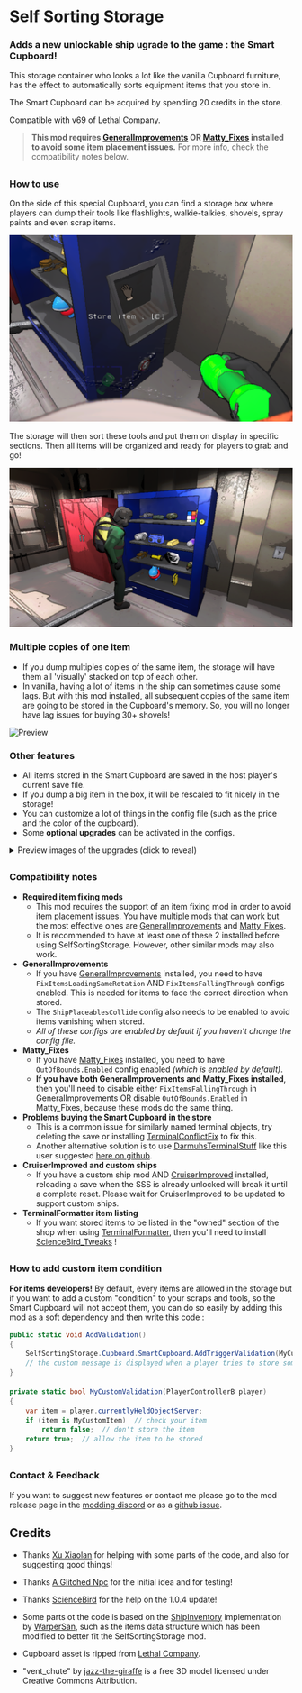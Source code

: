 # Self Sorting Storage

### Adds a new unlockable ship ugrade to the game : the **Smart Cupboard**!

This storage container who looks a lot like the vanilla Cupboard furniture, has the effect to automatically sorts equipment items that you store in.

The Smart Cupboard can be acquired by spending 20 credits in the store.

Compatible with v69 of Lethal Company.

> **This mod requires [GeneralImprovements](https://thunderstore.io/c/lethal-company/p/ShaosilGaming/GeneralImprovements/) OR [Matty_Fixes](https://thunderstore.io/c/lethal-company/p/mattymatty/Matty_Fixes/) installed to avoid some item placement issues.** For more info, check the compatibility notes below.

##

### How to use
On the side of this special Cupboard, you can find a storage box where players can dump their tools like flashlights, walkie-talkies, shovels, spray paints and even scrap items.

![Preview](https://raw.githubusercontent.com/ZigzagAwaka/SelfSortingStorage/main/Images/SSS_Preview2.PNG)

The storage will then sort these tools and put them on display in specific sections. Then all items will be organized and ready for players to grab and go!

![Preview](https://raw.githubusercontent.com/ZigzagAwaka/SelfSortingStorage/main/Images/SSS_Preview1.PNG)

### Multiple copies of one item
- If you dump multiples copies of the same item, the storage will have them all 'visually' stacked on top of each other.
- In vanilla, having a lot of items in the ship can sometimes cause some lags. But with this mod installed, all subsequent copies of the same item are going to be stored in the Cupboard's memory. So, you will no longer have lag issues for buying 30+ shovels!

![Preview](https://raw.githubusercontent.com/ZigzagAwaka/SelfSortingStorage/main/Images/SSS_Preview3.gif)

### Other features
- All items stored in the Smart Cupboard are saved in the host player's current save file.
- If you dump a big item in the box, it will be rescaled to fit nicely in the storage!
- You can customize a lot of things in the config file (such as the price and the color of the cupboard).
- Some **optional upgrades** can be activated in the configs.

<details><summary>Preview images of the upgrades (click to reveal)</summary>

#### Wide Cupboard

For those who wants more space!

![Preview](https://raw.githubusercontent.com/ZigzagAwaka/SelfSortingStorage/main/Images/SSS_Upgrades1.PNG)

#### Reset Button

Press it to delete everything stored...

![Preview](https://raw.githubusercontent.com/ZigzagAwaka/SelfSortingStorage/main/Images/SSS_Upgrades2.PNG)

#### Cozy Lights

Some decorative lights for the storage!

![Preview](https://raw.githubusercontent.com/ZigzagAwaka/SelfSortingStorage/main/Images/SSS_Upgrades3.PNG)

#### Items list screen

List every stored items on a GeneralImprovements screen.

![Preview](https://raw.githubusercontent.com/ZigzagAwaka/SelfSortingStorage/main/Images/SSS_Upgrades4.png)

</details>

##

### Compatibility notes
- **Required item fixing mods**
    - This mod requires the support of an item fixing mod in order to avoid item placement issues. You have multiple mods that can work but the most effective ones are [GeneralImprovements](https://thunderstore.io/c/lethal-company/p/ShaosilGaming/GeneralImprovements/) and [Matty_Fixes](https://thunderstore.io/c/lethal-company/p/mattymatty/Matty_Fixes/).
    - It is recommended to have at least one of these 2 installed before using SelfSortingStorage. However, other similar mods may also work.
- **GeneralImprovements**
    - If you have [GeneralImprovements](https://thunderstore.io/c/lethal-company/p/ShaosilGaming/GeneralImprovements/) installed, you need to have `FixItemsLoadingSameRotation` AND `FixItemsFallingThrough` configs enabled. This is needed for items to face the correct direction when stored.
    - The `ShipPlaceablesCollide` config also needs to be enabled to avoid items vanishing when stored.
    - *All of these configs are enabled by default if you haven't change the config file.*
- **Matty_Fixes**
    - If you have [Matty_Fixes](https://thunderstore.io/c/lethal-company/p/mattymatty/Matty_Fixes/) installed, you need to have `OutOfBounds.Enabled` config enabled *(which is enabled by default)*.
    - **If you have both GeneralImprovements and Matty_Fixes installed**, then you'll need to disable either `FixItemsFallingThrough` in GeneralImprovements OR disable `OutOfBounds.Enabled` in Matty_Fixes, because these mods do the same thing.
- **Problems buying the Smart Cupboard in the store**
    - This is a common issue for similarly named terminal objects, try deleting the save or installing [TerminalConflictFix](https://thunderstore.io/c/lethal-company/p/SylviBlossom/TerminalConflictFix/) to fix this.
    - Another alternative solution is to use [DarmuhsTerminalStuff](https://thunderstore.io/c/lethal-company/p/darmuh/darmuhsTerminalStuff/) like this user suggested [here on github](https://github.com/ZigzagAwaka/SelfSortingStorage/issues/2#issuecomment-2708783243).
- **CruiserImproved and custom ships**
    - If you have a custom ship mod AND [CruiserImproved](https://thunderstore.io/c/lethal-company/p/DiggC/CruiserImproved/) installed, reloading a save when the SSS is already unlocked will break it until a complete reset. Please wait for CruiserImproved to be updated to support custom ships.
- **TerminalFormatter item listing**
    - If you want stored items to be listed in the "owned" section of the shop when using [TerminalFormatter](https://thunderstore.io/c/lethal-company/p/mrov/TerminalFormatter/), then you'll need to install [ScienceBird_Tweaks](https://thunderstore.io/c/lethal-company/p/ScienceBird/ScienceBird_Tweaks/) !

##

### How to add custom item condition
**For items developers!** By default, every items are allowed in the storage but if you want to add a custom "condition" to your scraps and tools, so the Smart Cupboard will not accept them, you can do so easily by adding this mod as a soft dependency and then write this code :

```cs
public static void AddValidation()
{
    SelfSortingStorage.Cupboard.SmartCupboard.AddTriggerValidation(MyCustomValidation, "[Your custom message]");
    // the custom message is displayed when a player tries to store something checked by your condition
}

private static bool MyCustomValidation(PlayerControllerB player)
{
    var item = player.currentlyHeldObjectServer;
    if (item is MyCustomItem)  // check your item
        return false;  // don't store the item
    return true;  // allow the item to be stored
}
```

##

### Contact & Feedback
If you want to suggest new features or contact me please go to the mod release page in the [modding discord](https://discord.gg/XeyYqRdRGC) or as a [github issue](https://github.com/ZigzagAwaka/SelfSortingStorage).

###

##

## Credits

- Thanks [Xu Xiaolan](https://www.youtube.com/shorts/Kt5mnWK-rgI) for helping with some parts of the code, and also for suggesting good things!

- Thanks [A Glitched Npc](https://www.twitch.tv/a_glitched_npc) for the initial idea and for testing!

- Thanks [ScienceBird](https://thunderstore.io/c/lethal-company/p/ScienceBird/) for the help on the 1.0.4 update!

- Some parts ot the code is based on the [ShipInventory](https://thunderstore.io/c/lethal-company/p/WarperSan/ShipInventory/) implementation by [WarperSan](https://thunderstore.io/c/lethal-company/p/WarperSan/), such as the items data structure which has been modified to better fit the SelfSortingStorage mod.

- Cupboard asset is ripped from [Lethal Company](https://store.steampowered.com/app/1966720/Lethal_Company/).

- "vent_chute" by [jazz-the-giraffe](https://sketchfab.com/3d-models/vent-chute-961b5fb81e694f94ab1407028c7dc998) is a free 3D model licensed under Creative Commons Attribution.
